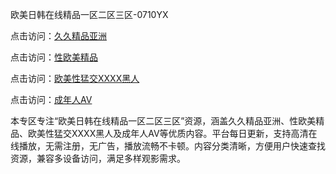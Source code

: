 欧美日韩在线精品一区二区三区-0710YX

点击访问：<a href="https://heiliaoxwd5i8.pages.dev">久久精品亚洲</a>

点击访问：<a href="https://heiliaowzu4ur.pages.dev">性欧美精品</a>

点击访问：<a href="https://heiliaozj3tjd.pages.dev">欧美性猛交XXXX黑人</a>

点击访问：<a href="https://heiliaoe8ajia.pages.dev">成年人AV</a>

本专区专注“欧美日韩在线精品一区二区三区”资源，涵盖久久精品亚洲、性欧美精品、欧美性猛交XXXX黑人及成年人AV等优质内容。平台每日更新，支持高清在线播放，无需注册，无广告，播放流畅不卡顿。内容分类清晰，方便用户快速查找资源，兼容多设备访问，满足多样观影需求。

<span style="display:none;">[Canonical link](https://github.com/bon20250710/so73 ）</span>
